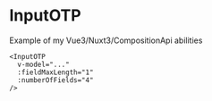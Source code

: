 # InputOTP

Example of my Vue3/Nuxt3/CompositionApi abilities

```
<InputOTP
  v-model="..."
  :fieldMaxLength="1"
  :numberOfFields="4"
/>
```

